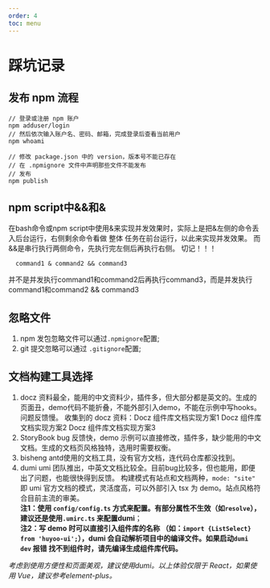 ```yaml
---
order: 4
toc: menu
---
```


# 踩坑记录

## 发布 npm 流程
   ```
   // 登录或注册 npm 账户
   npm adduser/login
   // 然后依次输入账户名、密码、邮箱，完成登录后查看当前用户
   npm whoami
   
   // 修改 package.json 中的 version，版本号不能已存在
   // 在 .npmignore 文件中声明那些文件不能发布
   // 发布
   npm publish
   ```  

## npm script中&&和&
  在bash命令或npm script中使用&来实现并发效果时，实际上是把&左侧的命令丢入后台运行，右侧剩余命令看做 整体 任务在前台运行，以此来实现并发效果。
  而&&是串行执行两侧命令，先执行完左侧后再执行右侧。
  切记！！！
  ```
    command1 & command2 && command3
  ```
  并不是并发执行command1和command2后再执行command3，而是并发执行command1和command2 && command3

## 忽略文件
1. npm 发包忽略文件可以通过```.npmignore```配置;
2. git 提交忽略可以通过 ```.gitignore```配置;

## 文档构建工具选择
1. docz
   资料最全，能用的中文资料少，插件多，但大部分都是英文的。生成的页面丑，demo代码不能折叠，不能外部引入demo，不能在示例中写hooks。问题反馈慢。
   收集到的 docz 资料：Docz 组件库文档实现方案1  Docz 组件库文档实现方案2  Docz 组件库文档实现方案3
2. StoryBook
   bug 反馈快，demo 示例可以直接修改，插件多，缺少能用的中文文档。生成的文档页风格独特，选用时需要权衡。
3. bisheng
   antd使用的文档工具，没有官方文档，连代码仓库都没找到。
4. dumi
   umi 团队推出，中英文文档比较全。目前bug比较多，但也能用，即便出了问题，也能很快得到反馈。  构建模式有站点和文档两种，```mode: "site"``` 即 umi 官方文档的模式，灵活度高，可以外部引入 tsx 为 demo。站点风格符合目前主流的审美。  
   **注1：使用 ```config/config.ts``` 方式来配置。有部分属性不生效（如```resolve```），建议还是使用```.umirc.ts``` 来配置dumi**；   
   **注2：写 demo 时可以直接引入组件库的名称 （如：```import {ListSelect} from 'huyoo-ui';```），dumi 会自动解析项目中的编译文件。如果启动```dumi dev``` 报错 找不到组件时，请先编译生成组件库代码。**

*考虑到使用方便性和页面美观，建议使用dumi。以上体验仅限于 React，如果使用 Vue，建议参考element-plus。*
